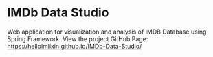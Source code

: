 # IMDb Data Studio
Web application for visualization and analysis of IMDB Database using Spring Framework.
View the project GitHub Page: https://helloimlixin.github.io/IMDb-Data-Studio/

